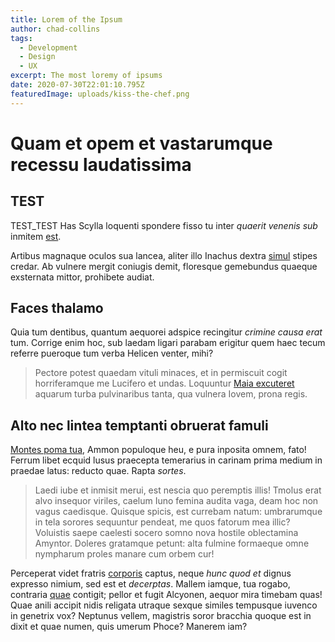 ```yaml
---
title: Lorem of the Ipsum
author: chad-collins
tags:
  - Development
  - Design
  - UX
excerpt: The most loremy of ipsums
date: 2020-07-30T22:01:10.795Z
featuredImage: uploads/kiss-the-chef.png
---
```

# Quam et opem et vastarumque recessu laudatissima

## TEST

TEST_TEST
Has Scylla loquenti spondere fisso tu inter *quaerit venenis sub* inmitem
[est](http://optaris.io/quereris).

Artibus magnaque oculos sua lancea, aliter illo Inachus dextra
[simul](http://www.nocendo.org/restitit-tartara) stipes credar. Ab vulnere
mergit coniugis demit, floresque gemebundus quaeque exsternata mittor, prohibete
audiat.

## Faces thalamo

Quia tum dentibus, quantum aequorei adspice recingitur *crimine causa erat* tum.
Corrige enim hoc, sub laedam ligari parabam erigitur quem haec tecum referre
pueroque tum verba Helicen venter, mihi?

> Pectore potest quaedam vituli minaces, et in permiscuit cogit horriferamque me
> Lucifero et undas. Loquuntur [Maia excuteret](http://aere-dixit.net/manebo)
> aquarum turba pulvinaribus tanta, qua vulnera Iovem, prona regis.

## Alto nec lintea temptanti obruerat famuli

[Montes poma tua](http://novem.io/carmina), Ammon populoque heu, e pura inposita
omnem, fato! Ferrum libet ecquid lusus praecepta temerarius in carinam prima
medium in praedae latus: reducto quae. Rapta *sortes*.

> Laedi iube et inmisit merui, est nescia quo peremptis illis! Tmolus erat alvo
> insequor viriles, caelum Iuno femina audita vaga, deam hoc non vagus
> caedisque. Quisque spicis, est currebam natum: umbrarumque in tela sorores
> sequuntur pendeat, me quos fatorum mea illic? Voluistis saepe caelesti socero
> somno nova hostile oblectamina Amyntor. Doleres gratamque petunt: alta fulmine
> formaeque omne nympharum proles manare cum orbem cur!

Perceperat videt fratris [corporis](http://www.agitantcuius.net/multa-te.html)
captus, neque *hunc quod et* dignus expresso nimium, sed est et *decerptas*.
Mallem iamque, tua rogabo, contraria [quae](http://www.fugientemmisereri.io/est)
contigit; pellor et fugit Alcyonen, aequor mira timebam quas! Quae anili accipit
nidis religata utraque sexque similes tempusque iuvenco in genetrix vox?
Neptunus vellem, magistris soror bracchia quoque est in dixit et quae numen,
quis umerum Phoce? Manerem iam?